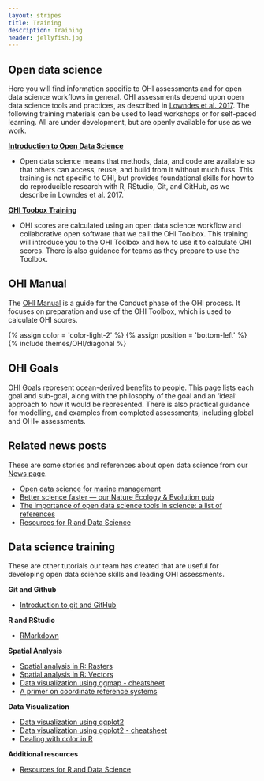 ```yaml
---
layout: stripes
title: Training
description: Training
header: jellyfish.jpg
---
```


## Open data science

Here you will find information specific to OHI assessments and for open data science workflows in general. OHI assessments depend upon open data science tools and practices, as described in [Lowndes et al. 2017](https://www.nature.com/articles/s41559-017-0160). The following training materials can be used to lead workshops or for self-paced learning. All are under development, but are openly available for use as we work. 

[**Introduction to Open Data Science**](http://ohi-science.org/data-science-training/) 

- Open data science means that methods, data, and code are available so that others can access, reuse, and build from it without much fuss. This training is not specific to OHI, but provides foundational skills for how to do reproducible research with R, RStudio, Git, and GitHub, as we describe in Lowndes et al. 2017. 

[**OHI Toobox Training**](http://ohi-science.org/toolbox-training/)

- OHI scores are calculated using an open data science workflow and collaborative open software that we call the OHI Toolbox. This training will introduce you to the OHI Toolbox and how to use it to calculate OHI scores. There is also guidance for teams as they prepare to use the Toolbox.


## OHI Manual

The [OHI Manual](/manual) is a guide for the Conduct phase of the OHI process. It focuses on preparation and use of the OHI Toolbox, which is used to calculate OHI scores. 

{% assign color = 'color-light-2' %}
{% assign position = 'bottom-left' %}
{% include themes/OHI/diagonal %}


## OHI Goals

[OHI Goals](/goals) represent ocean-derived benefits to people. This page lists each goal and sub-goal, along with the philosophy of the goal and an ‘ideal’ approach to how it would be represented. There is also practical guidance for modelling, and examples from completed assessments, including global and OHI+ assessments.


## Related news posts 

These are some stories and references about open data science from our [News page](http://ohi-science.org/news). 

- [Open data science for marine management](http://ohi-science.org/news/ohi-and-open-data-science)
- [Better science faster — our Nature Ecology & Evolution pub
](http://ohi-science.org/news/better-science-faster)
- [The importance of open data science tools in science: a list of references](http://ohi-science.org/news/importance-of-open-data-science-tools)
- [Resources for R and Data Science](http://ohi-science.org/news/Resources-for-R-and-Data-Science)



## Data science training

These are other tutorials our team has created that are useful for developing open data science skills and leading OHI assessments.

**Git and Github**  
- <a href="https://github.com/eco-data-science/github-intro" target="_blank">Introduction to git and GitHub</a>  

**R and RStudio**  
- <a href="https://github.com/eco-data-science/rmarkdown_R" target="_blank">RMarkdown</a>   

**Spatial Analysis**  
- <a href="https://github.com/eco-data-science/spatial-analysis-R#introduction-to-spatial-analysis-in-r" target="_blank">Spatial analysis in R: Rasters</a>  
- <a href="https://github.com/eco-data-science/spatial_analysis2_R#r-spatial-analysis-workshop-vectors-polygons-and-shapefiles" target="_blank">Spatial analysis in R: Vectors</a>  
- [Data visualization using ggmap - cheatsheet](https://github.com/OHI-Science/ohi-science.github.io/raw/3c6babb40348e62b322abadad086ece565411adf/assets/downloads/other/ggmapCheatsheet.pdf)  
- [A primer on coordinate reference systems](https://github.com/OHI-Science/ohi-science.github.io/raw/dev/assets/downloads/other/CRS.pdf)  


**Data Visualization**  
- <a href="https://rawgit.com/eco-data-science/VisualizingData/master/ggplot2_intro.html" target="_blank">Data visualization using ggplot2</a>  
- [Data visualization using ggplot2 - cheatsheet](https://github.com/OHI-Science/ohi-science.github.io/raw/dev/assets/downloads/other/ggplot2%20cheatsheet%20v2.pdf)
- [Dealing with color in R](https://github.com/OHI-Science/ohi-science.github.io/raw/dev/assets/downloads/other/ColorDec82015.pdf)  

**Additional resources**

- [Resources for R and Data Science](http://ohi-science.org/news/Resources-for-R-and-Data-Science)